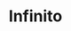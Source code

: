 ---
title: Infinito
date: 
draft: false

# descripcion
description : Aro de plata pasante infinito con microcubic

materials: Plata 925

color: Plateado

dimensions: 1 cm

code: 01-03-0257

type: "Aros"

categories: []

# Images
# first image will be shown in the product page
images:
  # - image: "images/path_to_image"
  # La ubicacion de las imagenes es imagenes/Aros/Aros.Microcubic/01-03-0257-infinito
  - image: "./images/aros/microcubic/01-03-0257-infinito_a.jpeg"
  - image: "./images/aros/microcubic/01-03-0257-infinito_b.jpeg"
---